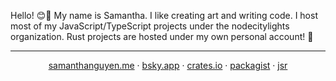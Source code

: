 Hello! 😊👋 My name is Samantha. I like creating art and writing code. I host most of my JavaScript/TypeScript projects under the nodecitylights organization. Rust projects are hosted under my own personal account! 🦀

----

<p align="center">
  <a href="https://samanthanguyen.me">samanthanguyen.me</a> · <a href="https://bsky.app/profile/samanthanguyen.me">bsky.app</a> · <a href="https://crates.io/users/neoncitylights">crates.io</a> · <a href="https://packagist.org/users/neoncitylights/packages/">packagist</a> · <a href="https://jsr.io/@nc">jsr</a>
</p>


